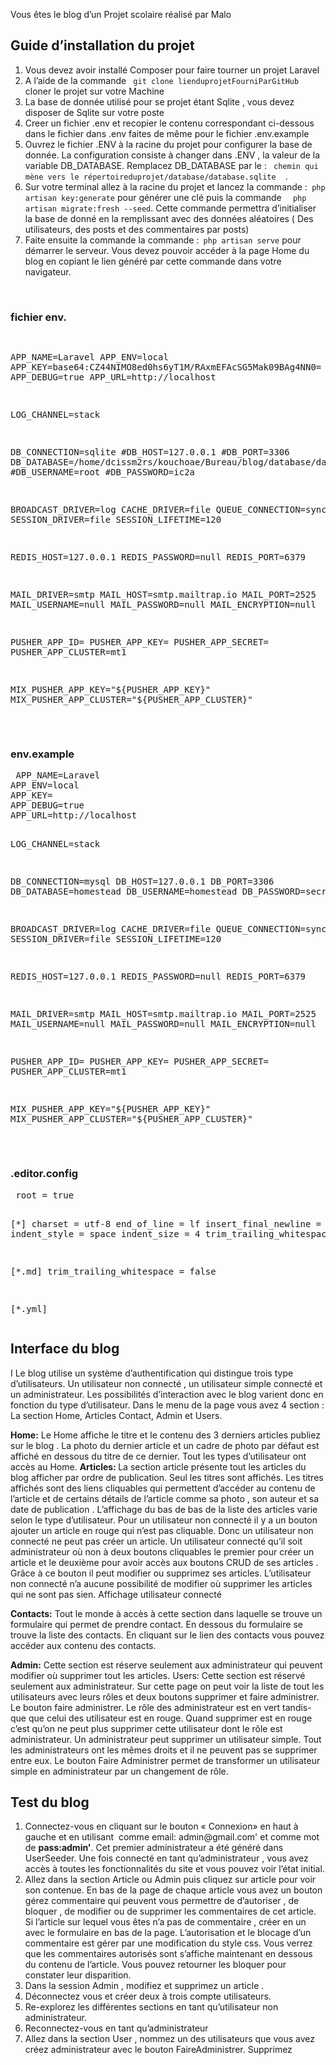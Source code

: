 

<p>Vous êtes le blog d’un Projet scolaire réalisé par Malo </p>
<div>
<h2>Guide d’installation du projet </h2>
 <ol>
  <li>Vous devez avoir installé Composer pour faire tourner un projet Laravel</li>
  <li> A l’aide de la commande  <code> git clone lienduprojetFourniParGitHub </code>  cloner le projet sur votre Machine</li>
   <li>La base de donnée utilisé pour se projet étant Sqlite , vous devez disposer de Sqlite sur votre poste</li>
   <li>Creer un fichier .env et recopier le contenu correspondant ci-dessous dans le fichier dans .env  faites de même pour le fichier .env.example  </li>
  
  <li>Ouvrez le fichier .ENV à la racine du projet pour configurer la base de donnée. La configuration consiste à changer dans .ENV , la valeur de la variable DB_DATABASE. Remplacez DB_DATABASE par le : <code> chemin qui mène vers le répertoireduprojet/database/database.sqlite </code>  . </li>
  
 <li>Sur votre terminal allez à la racine du projet et lancez la commande :<code> php artisan key:generate</code> pour générer une clé puis la commande <code>  php artisan migrate:fresh --seed</code>. Cette commande permettra d’initialiser la base de donné en la remplissant avec des données aléatoires ( Des utilisateurs, des posts et des commentaires par posts)</li>
  <li>
 Faite ensuite la commande la commande :<code> php artisan serve</code> pour démarrer le serveur. Vous devez pouvoir accéder à la page Home du blog en copiant le lien généré par cette commande dans votre navigateur.</li>
  

  

  


  
 


</ol>

 <br>
 </div>
  <h3> fichier env.</h3>
 <pre>

 APP_NAME=Laravel
APP_ENV=local
APP_KEY=base64:CZ44NIMO8ed0hs6yT1M/RAxmEFAcSG5Mak09BAg4NN0=
APP_DEBUG=true
APP_URL=http://localhost

LOG_CHANNEL=stack

DB_CONNECTION=sqlite
#DB_HOST=127.0.0.1
#DB_PORT=3306
DB_DATABASE=/home/dcissm2rs/kouchoae/Bureau/blog/database/database.sqlite
#DB_USERNAME=root
#DB_PASSWORD=ic2a

BROADCAST_DRIVER=log
CACHE_DRIVER=file
QUEUE_CONNECTION=sync
SESSION_DRIVER=file
SESSION_LIFETIME=120

REDIS_HOST=127.0.0.1
REDIS_PASSWORD=null
REDIS_PORT=6379

MAIL_DRIVER=smtp
MAIL_HOST=smtp.mailtrap.io
MAIL_PORT=2525
MAIL_USERNAME=null
MAIL_PASSWORD=null
MAIL_ENCRYPTION=null

PUSHER_APP_ID=
PUSHER_APP_KEY=
PUSHER_APP_SECRET=
PUSHER_APP_CLUSTER=mt1

MIX_PUSHER_APP_KEY="${PUSHER_APP_KEY}"
MIX_PUSHER_APP_CLUSTER="${PUSHER_APP_CLUSTER}"

 </pre>
 </div>
 <h3> env.example</h3>
 <pre>
 APP_NAME=Laravel
APP_ENV=local
APP_KEY=
APP_DEBUG=true
APP_URL=http://localhost

LOG_CHANNEL=stack

DB_CONNECTION=mysql
DB_HOST=127.0.0.1
DB_PORT=3306
DB_DATABASE=homestead
DB_USERNAME=homestead
DB_PASSWORD=secret

BROADCAST_DRIVER=log
CACHE_DRIVER=file
QUEUE_CONNECTION=sync
SESSION_DRIVER=file
SESSION_LIFETIME=120

REDIS_HOST=127.0.0.1
REDIS_PASSWORD=null
REDIS_PORT=6379

MAIL_DRIVER=smtp
MAIL_HOST=smtp.mailtrap.io
MAIL_PORT=2525
MAIL_USERNAME=null
MAIL_PASSWORD=null
MAIL_ENCRYPTION=null

PUSHER_APP_ID=
PUSHER_APP_KEY=
PUSHER_APP_SECRET=
PUSHER_APP_CLUSTER=mt1

MIX_PUSHER_APP_KEY="${PUSHER_APP_KEY}"
MIX_PUSHER_APP_CLUSTER="${PUSHER_APP_CLUSTER}"

 </pre>
 <h3> .editor.config </h3>
 <pre>
 root = true

[*]
charset = utf-8
end_of_line = lf
insert_final_newline = true
indent_style = space
indent_size = 4
trim_trailing_whitespace = true

[*.md]
trim_trailing_whitespace = false

[*.yml]</pre>
<h2> Interface du blog </h2>I
Le blog utilise un système d’authentification qui distingue trois type d’utilisateurs. Un utilisateur non connecté ,  un utilisateur  simple connecté et un administrateur. Les possibilités d’interaction avec le blog varient donc en fonction du type d’utilisateur. Dans le menu de la page vous avez 4 section : La section Home, Articles Contact, Admin et Users. 



<strong>Home:</strong> Le Home affiche le titre et le contenu des 3 derniers articles publiez sur le blog . La photo du dernier article et un cadre de photo par défaut est affiché en dessous du titre de ce dernier. Tout les types d’utilisateur ont accès au Home.
<strong>Articles: </strong>La section article présente tout les articles du blog afficher par ordre de publication. Seul les titres sont affichés. Les titres affichés sont des liens cliquables qui permettent d’accéder au contenu de l’article et de certains détails de l’article comme sa photo , son auteur et sa date de publication .  L’affichage du bas de bas de la liste des articles varie selon le type d’utilisateur. Pour un utilisateur non connecté il y a un bouton ajouter un article en rouge qui n’est pas cliquable. Donc un utilisateur non connecté ne peut pas créer un article. Un utilisateur connecté qu’il soit administrateur où non à deux boutons cliquables le premier pour créer un article et le deuxième pour avoir accès aux boutons CRUD de ses articles . Grâce à ce bouton il peut modifier ou supprimez ses articles. L’utilisateur non connecté n’a aucune possibilité de modifier où supprimer les articles qui ne sont pas sien. 
Affichage utilisateur connecté


<strong>Contacts:</strong> Tout le monde à accès à cette section  dans laquelle se trouve un formulaire qui permet de prendre contact. En dessous du formulaire se trouve la liste des contacts. En cliquant sur le lien des contacts vous pouvez accéder aux contenu des contacts. 

<strong>Admin:</strong> Cette section est réserve seulement aux administrateur qui peuvent modifier où supprimer tout les articles. 
Users: Cette section est réservé seulement aux administrateur. Sur cette page on peut voir la liste de tout les utilisateurs avec leurs rôles et deux boutons supprimer et faire administrer. Le bouton faire administrer. Le rôle des administrateur est en vert tandis-que que celui des utilisateur est en rouge. Quand supprimer est en rouge c’est qu’on ne peut plus supprimer cette utilisateur dont le rôle est administrateur. Un administrateur peut supprimer un utilisateur simple. Tout les administrateurs ont les mêmes droits et il ne peuvent pas se supprimer entre eux. Le bouton Faire Administrer permet de transformer un utilisateur simple en administrateur par un changement de rôle. 






<h2>Test du blog </h2>
<ol>
  <li> Connectez-vous en cliquant sur le bouton « Connexion» en haut à gauche et en utilisant  comme email: admin@gmail.com' et comme mot de <strong>pass:admin'</strong>. Cet premier administrateur a été généré dans UserSeeder. Une fois connecté en tant qu’administrateur , vous avez accès à toutes les fonctionnalités du site et vous pouvez voir l’état initial.</li>
  <li>Allez dans la section Article ou Admin puis cliquez sur article pour voir son contenue. En bas de la page de chaque article vous avez un bouton gérez commentaire qui peuvent vous permettre de d’autoriser , de bloquer , de modifier ou de supprimer les commentaires de cet article. Si l’article sur lequel vous êtes n’a pas de commentaire , créer en un avec le formulaire en bas de la page. L’autorisation et le blocage d’un commentaire est gérer par une modification du style css. Vous verrez que les commentaires autorisés sont s’affiche maintenant en dessous du contenu de l’article. Vous pouvez retourner les bloquer pour constater leur disparition.</li>
   <li>
Dans la session Admin , modifiez et supprimez un article .</li>
 
  <li>Déconnectez vous et créer deux à trois compte utilisateurs.</li>
    <li> Re-explorez les différentes sections en tant qu’utilisateur non administrateur.</li>
<li>
 Reconnectez-vous en tant qu’administrateur</li>
 <li>Allez dans la section User , nommez un des utilisateurs que vous avez créez administrateur avec le bouton FaireAdministrer. Supprimez </li>
</ol>
</div>
